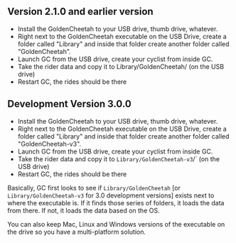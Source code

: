 ## Version 2.1.0 and earlier version

* Install the GoldenCheetah to your USB drive, thumb drive, whatever.
* Right next to the GoldenCheetah executable on the USB Drive, create a folder called "Library" and inside that folder create another folder called "GoldenCheetah".
* Launch GC from the USB drive, create your cyclist from inside GC.
* Take the rider data and copy it to Library/GoldenCheetah/<CYCLISTNAME> (on the USB drive)
* Restart GC, the rides should be there

## Development Version 3.0.0

* Install the GoldenCheetah to your USB drive, thumb drive, whatever.
* Right next to the GoldenCheetah executable on the USB Drive, create a folder called "Library" and inside that folder create another folder called "GoldenCheetah-v3".
* Launch GC from the USB drive, create your cyclist from inside GC.
* Take the rider data and copy it to `Library/GoldenCheetah-v3`/<CYCLISTNAME>` (on the USB drive)
* Restart GC, the rides should be there

Basically, GC first looks to see if `Library/GoldenCheetah` [or `Library/GoldenCheetah-v3` for 3.0 development versions] exists next to where the executable is. If it finds those series of folders, it loads the data from there. If not, it loads the data based on the OS.

You can also keep Mac, Linux and Windows versions of the executable on the drive so you have a multi-platform solution.